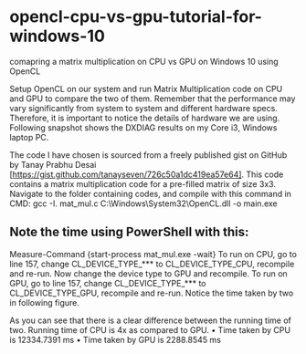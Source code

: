 # opencl-cpu-vs-gpu-tutorial-for-windows-10
comapring a matrix multiplication on CPU vs GPU on Windows 10 using OpenCL



Setup OpenCL on our system and run Matrix Multiplication code on CPU and GPU to compare the two of them. Remember that the performance may vary significantly from system to system and different hardware specs. Therefore, it is important to notice the details of hardware we are using. Following snapshot shows the DXDIAG results on my Core i3, Windows laptop PC.

The code I have chosen is sourced from a freely published gist on GitHub by Tanay Prabhu Desai [https://gist.github.com/tanayseven/726c50a1dc419ea57e64]. This code contains a matrix multiplication code for a pre-filled matrix of size 3x3. Navigate to the folder containing codes, and compile with this command in CMD:
gcc -I. mat_mul.c C:\Windows\System32\OpenCL.dll -o main.exe
 
## Note the time using PowerShell with this:
Measure-Command {start-process mat_mul.exe -wait}
To run on CPU, go to line 157, change CL_DEVICE_TYPE_*** to CL_DEVICE_TYPE_CPU, recompile and re-run. Now change the device type to GPU and recompile.
To run on GPU, go to line 157, change CL_DEVICE_TYPE_*** to CL_DEVICE_TYPE_GPU, recompile and re-run. Notice the time taken by two in following figure.
 
As you can see that there is a clear difference between the running time of two. Running time of CPU is 4x as compared to GPU.
	•	Time taken by CPU is 12334.7391 ms
	•	Time taken by GPU is 2288.8545 ms

